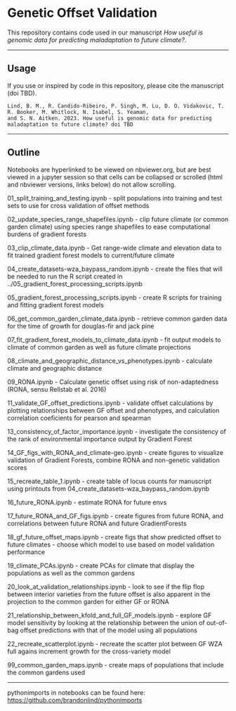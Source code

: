 # Genetic Offset Validation

This repository contains code used in our manuscript <i>How useful is genomic data for predicting maladaptation to future climate?</i>. 

---

## Usage

If you use or inspired by code in this repository, please cite the manuscript (doi TBD).

```
Lind, B. M., R. Candido-Ribeiro, P. Singh, M. Lu, D. O. Vidakovic, T. R. Booker, M. Whitlock, N. Isabel, S. Yeaman,
and S. N. Aitken. 2023. How useful is genomic data for predicting  maladaptation to future climate? doi TBD
```


---

## Outline

Notebooks are hyperlinked to be viewed on nbviewer.org, but are best viewed in a jupyter session so that cells can be collapsed or scrolled (html and nbviewer versions, links below) do not allow scrolling.

01_split_training_and_testing.ipynb - split populations into training and test sets to use for cross validation of offset methods

02_update_species_range_shapefiles.ipynb - clip future climate (or common garden climate) using species range shapefiles to ease computational burdens of gradient forests

03_clip_climate_data.ipynb - Get range-wide climate and elevation data to fit trained gradient forest models to current/future climate

04_create_datasets-wza_baypass_random.ipynb - create the files that will be needed to run the R script created in ../05_gradient_forest_processing_scripts.ipynb

05_gradient_forest_processing_scripts.ipynb - create R scripts for training and fitting gradient forest models

06_get_common_garden_climate_data.ipynb - retrieve common garden data for the time of growth for douglas-fir and jack pine

07_fit_gradient_forest_models_to_climate_data.ipynb - fit output models to climate of common garden as well as future climate projections

08_climate_and_geographic_distance_vs_phenotypes.ipynb - calculate climate and geographic distance

09_RONA.ipynb - Calculate genetic offset using risk of non-adaptedness (RONA, sensu Rellstab et al. 2016)

11_validate_GF_offset_predictions.ipynb - validate offset calculations by plotting relationships between GF offset and phenotypes, and calculation correlation coeficients for pearson and spearman

13_consistency_of_factor_importance.ipynb - investigate the consistency of the rank of environmental importance output by Gradient Forest

14_GF_figs_with_RONA_and_climate-geo.ipynb - create figures to visualize validation of Gradient Forests, combine RONA and non-genetic validation scores

15_recreate_table_1.ipynb - create table of locus counts for manuscript using printouts from 04_create_datasets-wza_baypass_random.ipynb

16_future_RONA.ipynb - estimate RONA for future envs

17_future_RONA_and_GF_figs.ipynb - create figures from future RONA, and correlations between future RONA and future GradientForests

18_gf_future_offset_maps.ipynb - create figs that show predicted offset to future climates - choose which model to use based on model validation performance

19_climate_PCAs.ipynb - create PCAs for climate that display the populations as well as the common gardens

20_look_at_validation_relationships.ipynb - look to see if the flip flop between interior varieties from the future offset is also apparent in the projection to the common garden for either GF or RONA

21_relationship_between_kfold_and_full_GF_models.ipynb - explore GF model sensitivity by looking at the relationship between the union of out-of-bag offset predictions with that of the model using all populations

22_recreate_scatterplot.ipynb - recreate the scatter plot between GF WZA full agains increment growth for the cross-variety model

99_common_garden_maps.ipynb - create maps of populations that include the common gardens used


---

pythonimports in notebooks can be found here: https://github.com/brandonlind/pythonimports
